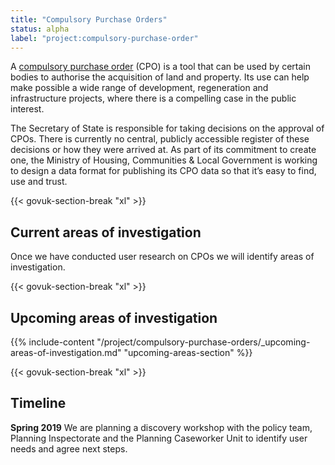 ```yaml
---
title: "Compulsory Purchase Orders"
status: alpha
label: "project:compulsory-purchase-order"
---
```


A [compulsory purchase order](https://www.gov.uk/government/publications/compulsory-purchase-process-and-the-crichel-down-rules-guidance) (CPO) is a tool that can be used by certain bodies to authorise the acquisition of land and property. Its use can help make possible a wide range of development, regeneration and infrastructure projects, where there is a compelling case in the public interest.

The Secretary of State is responsible for taking decisions on the approval of CPOs. There is currently no central, publicly accessible register of these decisions or how they were arrived at. As part of its commitment to create one, the Ministry of Housing, Communities & Local Government is working to design a data format for publishing its CPO data so that it’s easy to find, use and trust.

{{< govuk-section-break "xl" >}}

## Current areas of investigation

Once we have conducted user research on CPOs we will identify areas of investigation.

{{< govuk-section-break "xl" >}}

## Upcoming areas of investigation

{{% include-content "/project/compulsory-purchase-orders/_upcoming-areas-of-investigation.md" "upcoming-areas-section" %}}

{{< govuk-section-break "xl" >}}

## Timeline

**Spring 2019**
We are planning a discovery workshop with the policy team, Planning Inspectorate and the Planning Caseworker Unit to identify user needs and agree next steps.
